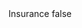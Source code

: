 <?xml version="1.0" encoding="UTF-8"?>
<CustomMetadata xmlns="http://soap.sforce.com/2006/04/metadata">
    <label>Insurance</label>
    <protected>false</protected>
</CustomMetadata>
